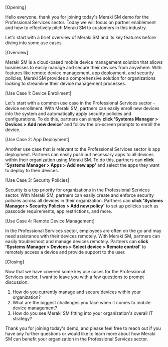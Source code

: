 [Opening]

Hello everyone, thank you for joining today's Meraki SM demo for the Professional Services sector. Today we will focus on partner enablement and how to effectively pitch Meraki SM to customers in this industry.

Let's start with a brief overview of Meraki SM and its key features before diving into some use cases.

[Overview]

Meraki SM is a cloud-based mobile device management solution that allows businesses to easily manage and secure their devices from anywhere. With features like remote device management, app deployment, and security policies, Meraki SM provides a comprehensive solution for organizations looking to streamline their device management processes.

[Use Case 1: Device Enrollment]

Let's start with a common use case in the Professional Services sector - device enrollment. With Meraki SM, partners can easily enroll new devices into the system and automatically apply security policies and configurations. To do this, partners can simply **click 'Systems Manager > Devices > Add new device'** and follow the on-screen prompts to enroll the device.

[Use Case 2: App Deployment]

Another use case that is relevant to the Professional Services sector is app deployment. Partners can easily push out necessary apps to all devices within their organization using Meraki SM. To do this, partners can **click 'Systems Manager > Apps > Add new app'** and select the apps they want to deploy to their devices.

[Use Case 3: Security Policies]

Security is a top priority for organizations in the Professional Services sector. With Meraki SM, partners can easily create and enforce security policies across all devices in their organization. Partners can **click 'Systems Manager > Security Policies > Add new policy'** to set up policies such as passcode requirements, app restrictions, and more.

[Use Case 4: Remote Device Management]

In the Professional Services sector, employees are often on the go and may need assistance with their devices remotely. With Meraki SM, partners can easily troubleshoot and manage devices remotely. Partners can **click 'Systems Manager > Devices > Select device > Remote control'** to remotely access a device and provide support to the user.

[Closing]

Now that we have covered some key use cases for the Professional Services sector, I want to leave you with a few questions to prompt discussion:

1. How do you currently manage and secure devices within your organization?
2. What are the biggest challenges you face when it comes to mobile device management?
3. How do you see Meraki SM fitting into your organization's overall IT strategy?

Thank you for joining today's demo, and please feel free to reach out if you have any further questions or would like to learn more about how Meraki SM can benefit your organization in the Professional Services sector.